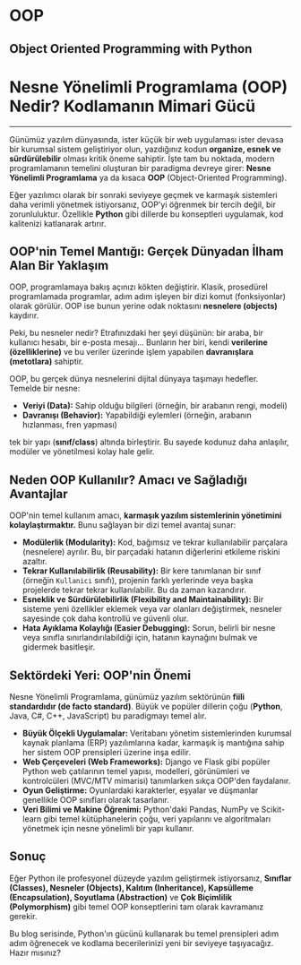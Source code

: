 # OOP
## Object Oriented Programming with Python

# Nesne Yönelimli Programlama (OOP) Nedir? Kodlamanın Mimari Gücü

---

Günümüz yazılım dünyasında, ister küçük bir web uygulaması ister devasa bir kurumsal sistem geliştiriyor olun, yazdığınız kodun **organize, esnek ve sürdürülebilir** olması kritik öneme sahiptir. İşte tam bu noktada, modern programlamanın temelini oluşturan bir paradigma devreye girer: **Nesne Yönelimli Programlama** ya da kısaca **OOP** (Object-Oriented Programming).

Eğer yazılımcı olarak bir sonraki seviyeye geçmek ve karmaşık sistemleri daha verimli yönetmek istiyorsanız, OOP'yi öğrenmek bir tercih değil, bir zorunluluktur. Özellikle **Python** gibi dillerde bu konseptleri uygulamak, kod kalitenizi katlanarak artırır.

## OOP'nin Temel Mantığı: Gerçek Dünyadan İlham Alan Bir Yaklaşım

OOP, programlamaya bakış açınızı kökten değiştirir. Klasik, prosedürel programlamada programlar, adım adım işleyen bir dizi komut (fonksiyonlar) olarak görülür. OOP ise bunun yerine odak noktasını **nesnelere (objects)** kaydırır.

Peki, bu nesneler nedir? Etrafınızdaki her şeyi düşünün: bir araba, bir kullanıcı hesabı, bir e-posta mesajı... Bunların her biri, kendi **verilerine (özelliklerine)** ve bu veriler üzerinde işlem yapabilen **davranışlara (metotlara)** sahiptir.

OOP, bu gerçek dünya nesnelerini dijital dünyaya taşımayı hedefler. Temelde bir nesne:

* **Veriyi (Data):** Sahip olduğu bilgileri (örneğin, bir arabanın rengi, modeli)
* **Davranışı (Behavior):** Yapabildiği eylemleri (örneğin, arabanın hızlanması, fren yapması)

tek bir yapı (**sınıf/class**) altında birleştirir. Bu sayede kodunuz daha anlaşılır, modüler ve yönetilmesi kolay hale gelir.

## Neden OOP Kullanılır? Amacı ve Sağladığı Avantajlar

OOP'nin temel kullanım amacı, **karmaşık yazılım sistemlerinin yönetimini kolaylaştırmaktır.** Bunu sağlayan bir dizi temel avantaj sunar:

* **Modülerlik (Modularity):** Kod, bağımsız ve tekrar kullanılabilir parçalara (nesnelere) ayrılır. Bu, bir parçadaki hatanın diğerlerini etkileme riskini azaltır.
* **Tekrar Kullanılabilirlik (Reusability):** Bir kere tanımlanan bir sınıf (örneğin `Kullanici` sınıfı), projenin farklı yerlerinde veya başka projelerde tekrar tekrar kullanılabilir. Bu da zaman kazandırır.
* **Esneklik ve Sürdürülebilirlik (Flexibility and Maintainability):** Bir sisteme yeni özellikler eklemek veya var olanları değiştirmek, nesneler sayesinde çok daha kontrollü ve güvenli olur.
* **Hata Ayıklama Kolaylığı (Easier Debugging):** Sorun, belirli bir nesne veya sınıfla sınırlandırılabildiği için, hatanın kaynağını bulmak ve gidermek basitleşir.

## Sektördeki Yeri: OOP'nin Önemi

Nesne Yönelimli Programlama, günümüz yazılım sektörünün **fiili standardıdır (de facto standard)**. Büyük ve popüler dillerin çoğu (**Python**, Java, C#, C++, JavaScript) bu paradigmayı temel alır.

* **Büyük Ölçekli Uygulamalar:** Veritabanı yönetim sistemlerinden kurumsal kaynak planlama (ERP) yazılımlarına kadar, karmaşık iş mantığına sahip her sistem OOP prensipleri üzerine inşa edilir.
* **Web Çerçeveleri (Web Frameworks):** Django ve Flask gibi popüler Python web çatılarının temel yapısı, modelleri, görünümleri ve kontrolcüleri (MVC/MTV mimarisi) tanımlarken sıkça OOP'den faydalanır.
* **Oyun Geliştirme:** Oyunlardaki karakterler, eşyalar ve düşmanlar genellikle OOP sınıfları olarak tasarlanır.
* **Veri Bilimi ve Makine Öğrenimi:** Python'daki Pandas, NumPy ve Scikit-learn gibi temel kütüphanelerin çoğu, veri yapılarını ve algoritmaları yönetmek için nesne yönelimli bir yapı kullanır.

## Sonuç

Eğer Python ile profesyonel düzeyde yazılım geliştirmek istiyorsanız, **Sınıflar (Classes), Nesneler (Objects), Kalıtım (Inheritance), Kapsülleme (Encapsulation), Soyutlama (Abstraction)** ve **Çok Biçimlilik (Polymorphism)** gibi temel OOP konseptlerini tam olarak kavramanız gerekir.

Bu blog serisinde, Python'ın gücünü kullanarak bu temel prensipleri adım adım öğrenecek ve kodlama becerilerinizi yeni bir seviyeye taşıyacağız. Hazır mısınız?
